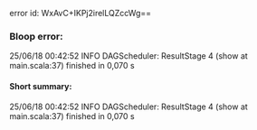 error id: WxAvC+IKPj2irelLQZccWg==
### Bloop error:

25/06/18 00:42:52 INFO DAGScheduler: ResultStage 4 (show at main.scala:37) finished in 0,070 s
#### Short summary: 

25/06/18 00:42:52 INFO DAGScheduler: ResultStage 4 (show at main.scala:37) finished in 0,070 s